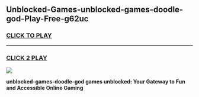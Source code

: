
## Unblocked-Games-unblocked-games-doodle-god-Play-Free-g62uc
<h3>
<a href="https://premium76.site?title=unblocked-games-doodle-god&ref=10A">CLICK TO PLAY</a></h3>
<hr>

<h3>
<a href="https://premium76.site?title=unblocked-games-doodle-god&ref=10A">CLICK 2 PLAY</a>
  
</h3>

<a href="https://premium76.site?title=unblocked-games-doodle-god&ref=10A"><img src="https://clearcache.store/games.png"></a>


**unblocked-games-doodle-god games unblocked: Your Gateway to Fun and Accessible Online Gaming**
